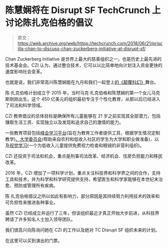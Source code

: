 # 陈慧娴将在 Disrupt SF TechCrunch 上讨论陈扎克伯格的倡议

> 原文：<https://web.archive.org/web/https://techcrunch.com/2018/06/21/priscilla-chan-to-discuss-chan-zuckerberg-initiative-at-disrupt-sf/>

Chan Zuckerberg Initiative 是世界上最大的慈善组织之一，也是历史上最先进的技术基金会。CZI 认为，通过整合技术，它可以以比简单地向计划注入资金更快的速度影响社会变革。

也就是说，我们非常高兴陈慧娴能在九月和我们一起登上[的《颠覆科幻》](https://web.archive.org/web/20221025222402/https://techcrunch.com/events/disrupt-sf-2018/?ref=speakerpost19&unii-trigger-open=GSLDXW)舞台。

陈·扎克伯格计划成立于 2015 年，当时马克·扎克伯格和陈慧娴的第一个女儿马克斯刚刚出生。这个 450 亿美元的组织最初专注于个性化教育，从那以后已经进入了司法和科学领域。

CZI 教育倡议的总体目标是确保所有儿童能够在 21 岁之前实现其全部潜力，包括赚取生活工资、实现独立以及发现和追求自己的激情的能力。

一些教育项目包括[峰会学习平台](https://web.archive.org/web/20221025222402/https://www.edinnovationlab.com/)(旨在为教育工作者提供工具，根据学生情况定制教学)[、大学委员会](https://web.archive.org/web/20221025222402/https://www.facebook.com/thecollegeboard/?fref=mentions)(帮助来自农村和低收入社区的学生为大学和职业做准备)，以及[视觉学习](https://web.archive.org/web/20221025222402/https://visiontolearn.org/)(一个为低收入儿童提供免费视力检查和眼镜的非营利组织)。

CZI 还投资于司法和机会，重点是刑事司法改革、经济机会、住房负担能力和移民改革。

2016 年，CZI 增加了一项科学计划，重点关注科技界和科学界之间的合作，支持工具和技术，并为科学和科学研究提供支持，希望医生和科学家能够在本世纪末治愈、预防或管理所有疾病。

陈·扎克伯格倡议之所以如此有影响力，部分原因是其持续努力利用技术的效率和可负担性来推进各种事业。

虽然 CZI 已经成立并运行了三年，但该组织最近才真正开始大步前进，从科技界聘请了许多知名人士加入领导团队。

我们很高兴向陈询问她在 CZI 的工作以及她对 TC Disrupt SF 组织未来的计划。

在这里可以买到演出的门票。